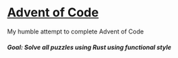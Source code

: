 # [Advent of Code](https://adventofcode.com)
My humble attempt to complete Advent of Code

##### Goal: Solve all puzzles using Rust using functional style

